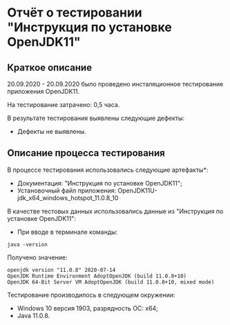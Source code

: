 
# Отчёт о тестировании **"Инструкция по установке OpenJDK11"**

## Краткое описание

20.09.2020 - 20.09.2020 было проведено инсталяционное тестирование приложения OpenJDK11.

На тестирование затрачено: 0,5 часа.

В результате тестирования выявлены следующие дефекты:
* Дефекты не выявлены.

## Описание процесса тестирования

В процессе тестирования использовались следующие артефакты*:
* Документация: "Инструкция по установке OpenJDK11";
* Установочный файл приложения: OpenJDK11U-jdk_x64_windows_hotspot_11.0.8_10

В качестве тестовых данных использовались данные из "Инструкция по установке OpenJDK11":
* При вводе в терминале команды:
```
java -version
```
Получено значение:
```
openjdk version "11.0.8" 2020-07-14
OpenJDK Runtime Environment AdoptOpenJDK (build 11.0.8+10)
OpenJDK 64-Bit Server VM AdoptOpenJDK (build 11.0.8+10, mixed mode)
```

Тестирование производилось в следующем окружении:
* Windows 10 версия 1903, разрядность ОС: x64;
* Java 11.0.8.
